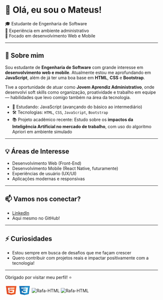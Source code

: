 # 👋 Olá, eu sou o Mateus!

🎓 Estudante de Engenharia de Software  
💼 Experiência em ambiente administrativo  
📱 Focado em desenvolvimento Web e Mobile

---

## 🧠 Sobre mim

Sou estudante de **Engenharia de Software** com grande interesse em **desenvolvimento web e mobile**. Atualmente estou me aprofundando em **JavaScript**, além de já ter uma boa base em **HTML**, **CSS** e **Bootstrap**.

Tive a oportunidade de atuar como **Jovem Aprendiz Administrativo**, onde desenvolvi soft skills como organização, proatividade e trabalho em equipe — habilidades que levo comigo também na área da tecnologia.

- 🌱 Estudando: JavaScript (avançando do básico ao intermediário)
- 🛠️ Tecnologias: `HTML`, `CSS`, `JavaScript`, `Bootstrap`
- 📚 Projeto acadêmico recente: Estudo sobre os **impactos da Inteligência Artificial no mercado de trabalho**, com uso do algoritmo Apriori em ambiente simulado

---

## 💡 Áreas de Interesse

- Desenvolvimento Web (Front-End)
- Desenvolvimento Mobile (React Native, futuramente)
- Experiências de usuário (UX/UI)
- Aplicações modernas e responsivas

---

## 📫 Vamos nos conectar?

- [LinkedIn](https://www.linkedin.com/in/SEU-USUARIO)
- Aqui mesmo no GitHub!

---

## ⚡ Curiosidades

- Estou sempre em busca de desafios que me façam crescer  
- Quero contribuir com projetos reais e impactar positivamente com a tecnologia!

---

Obrigado por visitar meu perfil! ⭐
<br>

  <img align="center" alt="Rafa-HTML" height="30" width="40" src="https://raw.githubusercontent.com/devicons/devicon/master/icons/html5/html5-original.svg">
  <img align="center" alt="Rafa-CSS" height="30" width="40" src="https://raw.githubusercontent.com/devicons/devicon/master/icons/css3/css3-original.svg">
  <img align="center" alt="Rafa-HTML" height="45" width="45" src="https://img.icons8.com/?size=100&id=PXTY4q2Sq2lG&format=png&color=000000">
   <img align="center" alt="Rafa-HTML" height="30" width="40" src="https://upload.wikimedia.org/wikipedia/commons/thumb/b/b2/Bootstrap_logo.svg/1200px-Bootstrap_logo.svg.png">
</div>
